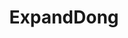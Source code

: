 ---
title: ExpandDong
crosslinks:
- surrealmemes
- youtubefactsbot
- u_imguralbumbot
- botwatch
- furry_irl
- sbubby
- Ooer
- REEEEEEEEEE
- tf2shitposterclub
- MassdropBot
- dontopendeadinside
- MildlyVandalised
- tmsbmeta
- DestinyMemes
- paydaytheheist
- ReallyWackyTicTacs
- CrappyDesign
- FULLCOMMUNISM
- THE_PACK
- dankchristianmemes
---